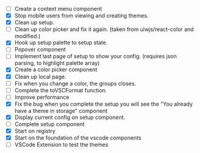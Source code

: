 - [ ] Create a context menu component
- [x] Stop mobile users from viewing and creating themes.
- [x] Clean up setup.
- [ ] Clean up color picker and fix it again. (taken from uiwjs/react-color and modified.)
- [x] Hook up setup palette to setup state.
- [ ] Popover component
- [ ] Implement last page of setup to show your config. (requires json parsing, to highlight palette array)
- [x] Create a color picker component
- [x] Clean up local page.
- [ ] Fix when you change a color, the groups closes.
- [ ] Complete the toVSCFormat function.
- [ ] Improve performance
- [x] Fix the bug when you complete the setup you will see the "You already have a theme in storage" component
- [x] Display current config on setup component.
- [ ] Complete setup component
- [x] Start on registry
- [x] Start on the foundation of the vscode components
- [ ] VSCode Extension to test the themes 